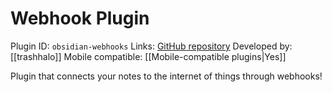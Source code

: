 # Webhook Plugin

Plugin ID: `obsidian-webhooks`
Links: [GitHub repository](https://github.com/trashhalo/obsidian-webhooks)
Developed by: [[trashhalo]]
Mobile compatible: [[Mobile-compatible plugins|Yes]]

Plugin that connects your notes to the internet of things through webhooks!

